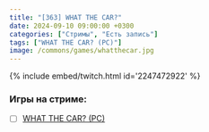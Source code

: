 ```yaml
---
title: "[363] WHAT THE CAR?"
date: 2024-09-10 09:00:00 +0300
categories: ["Стримы", "Есть запись"]
tags: ["WHAT THE CAR? (PC)"]
image: /commons/games/whatthecar.jpg
---
```


{% include embed/twitch.html id='2247472922' %}

### Игры на стриме:
+ [ ] [WHAT THE CAR? (PC)](/tags/what-the-car-pc)
